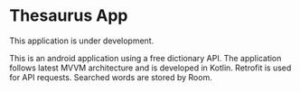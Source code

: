 # Thesaurus App
This application is under development.

This is an android application using a free dictionary API.
The application follows latest MVVM architecture and is developed in Kotlin. Retrofit is used for API requests. Searched words are stored by Room.
